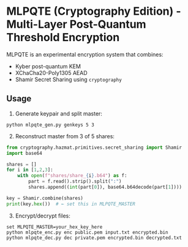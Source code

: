 # MLPQTE (Cryptography Edition) - Multi-Layer Post-Quantum Threshold Encryption

MLPQTE is an experimental encryption system that combines:
- Kyber post-quantum KEM
- XChaCha20-Poly1305 AEAD
- Shamir Secret Sharing using `cryptography`

## Usage

1. Generate keypair and split master:
```
python mlpqte_gen.py genkeys 5 3
```

2. Reconstruct master from 3 of 5 shares:
```python
from cryptography.hazmat.primitives.secret_sharing import Shamir
import base64

shares = []
for i in [1,2,3]:
    with open(f"shares/share_{i}.b64") as f:
        part = f.read().strip().split(":")
        shares.append((int(part[0]), base64.b64decode(part[1])))

key = Shamir.combine(shares)
print(key.hex())  # ← set this in MLPQTE_MASTER
```

3. Encrypt/decrypt files:
```
set MLPQTE_MASTER=your_hex_key_here
python mlpqte_enc.py enc public.pem input.txt encrypted.bin
python mlpqte_dec.py dec private.pem encrypted.bin decrypted.txt
```